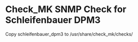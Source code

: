 # Check_MK SNMP Check for Schleifenbauer DPM3

Copy schleifenbauer_dpm3 to /usr/share/check_mk/checks/

